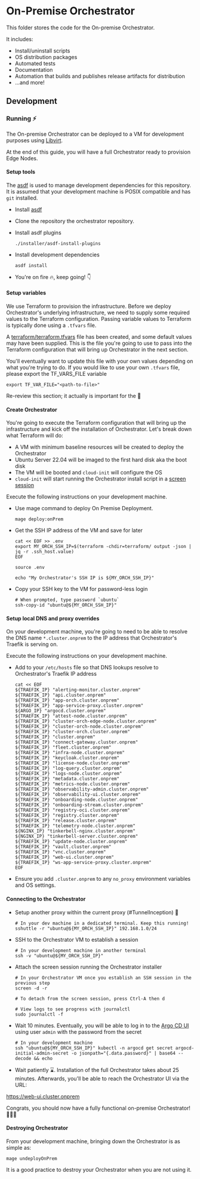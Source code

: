 # On-Premise Orchestrator

This folder stores the code for the On-premise Orchestrator.

It includes:

- Install/uninstall scripts
- OS distribution packages
- Automated tests
- Documentation
- Automation that builds and publishes release artifacts for distribution
- ...and more!

## Development

### Running ⚡

The On-premise Orchestrator can be deployed to a VM for development purposes
using [Libvirt](orchestrator).

At the end of this guide, you will have a full Orchestrator ready to provision
Edge Nodes.

#### Setup tools

The [asdf](https://asdf-vm.com/) is used to manage development dependencies for
this repository.
It is assumed that your development machine is POSIX compatible and has `git`
installed.

- Install [asdf](https://asdf-vm.com/guide/getting-started-legacy.html)

- Clone the repository the orchestrator repository.

- Install asdf plugins

    ```shell
    ./installer/asdf-install-plugins
    ```

- Install development dependencies

    ```shell
    asdf install
    ```

- You're on fire 🔥, keep going! 👇

#### Setup variables

We use Terraform to provision the infrastructure. Before we deploy
Orchestrator's underlying infrastructure, we need
to supply some required values to the Terraform configuration. Passing variable
values to Terraform is typically done
using a `.tfvars` file.

A [terraform/terraform.tfvars](terraform/terraform.tfvars) file has been
created, and some default values may have
been supplied. This is the file you're going to use to pass into the Terraform
configuration that will bring up
Orchestrator in the next section.

You'll eventually want to update this file with your own values depending on
what you're trying to do. If you would
like to use your own `.tfvars` file, please export the TF_VARS_FILE variable

```shell
export TF_VAR_FILE="<path-to-file>"
```

Re-review this section; it actually is important for the 🧠

#### Create Orchestrator

You're going to execute the Terraform configuration that will bring up the
infrastructure and kick off the
installation of Orchestrator. Let's break down what Terraform will do:

- A VM with minimum baseline resources will be created to deploy the
  Orchestrator
- Ubuntu Server 22.04 will be imaged to the first hard disk aka the boot disk
- The VM will be booted and `cloud-init` will configure the OS
- `cloud-init` will start running the Orchestrator install script in
  a [screen session](https://www.gnu.org/software/screen/)

Execute the following instructions on your development machine.

- Use mage command to deploy On Premise Deployment.

    ```shell
   mage deploy:onPrem
    ```

- Get the SSH IP address of the VM and save for later

    ```shell
    cat << EOF >> .env
    export MY_ORCH_SSH_IP=$(terraform -chdir=terraform/ output -json | jq -r .ssh_host.value)
    EOF

    source .env

    echo "My Orchestrator's SSH IP is ${MY_ORCH_SSH_IP}"
    ```

- Copy your SSH key to the VM for password-less login

    ```shell
    # When prompted, type password `ubuntu`
    ssh-copy-id "ubuntu@${MY_ORCH_SSH_IP}"
    ```

#### Setup local DNS and proxy overrides

On your development machine, you're going to need to be able to resolve the DNS
name `*.cluster.onprem` to the IP
address that Orchestrator's Traefik is serving on.

Execute the following instructions on your development machine.

- Add to your `/etc/hosts` file so that DNS lookups resolve to Orchestrator's
   Traefik IP address

    ```shell
    cat << EOF
    ${TRAEFIK_IP} "alerting-monitor.cluster.onprem"
    ${TRAEFIK_IP} "api.cluster.onprem"
    ${TRAEFIK_IP} "app-orch.cluster.onprem"
    ${TRAEFIK_IP} "app-service-proxy.cluster.onprem"
    ${ARGO_IP} "argocd.cluster.onprem"
    ${TRAEFIK_IP} "attest-node.cluster.onprem"
    ${TRAEFIK_IP} "cluster-orch-edge-node.cluster.onprem"
    ${TRAEFIK_IP} "cluster-orch-node.cluster.onprem"
    ${TRAEFIK_IP} "cluster-orch.cluster.onprem"
    ${TRAEFIK_IP} "cluster.onprem"
    ${TRAEFIK_IP} "connect-gateway.cluster.onprem"
    ${TRAEFIK_IP} "fleet.cluster.onprem"
    ${TRAEFIK_IP} "infra-node.cluster.onprem"
    ${TRAEFIK_IP} "keycloak.cluster.onprem"
    ${TRAEFIK_IP} "license-node.cluster.onprem"
    ${TRAEFIK_IP} "log-query.cluster.onprem"
    ${TRAEFIK_IP} "logs-node.cluster.onprem"
    ${TRAEFIK_IP} "metadata.cluster.onprem"
    ${TRAEFIK_IP} "metrics-node.cluster.onprem"
    ${TRAEFIK_IP} "observability-admin.cluster.onprem"
    ${TRAEFIK_IP} "observability-ui.cluster.onprem"
    ${TRAEFIK_IP} "onboarding-node.cluster.onprem"
    ${TRAEFIK_IP} "onboarding-stream.cluster.onprem"
    ${TRAEFIK_IP} "registry-oci.cluster.onprem"
    ${TRAEFIK_IP} "registry.cluster.onprem"
    ${TRAEFIK_IP} "release.cluster.onprem"
    ${TRAEFIK_IP} "telemetry-node.cluster.onprem"
    ${NGINX_IP} "tinkerbell-nginx.cluster.onprem"
    ${NGINX_IP} "tinkerbell-server.cluster.onprem"
    ${TRAEFIK_IP} "update-node.cluster.onprem"
    ${TRAEFIK_IP} "vault.cluster.onprem"
    ${TRAEFIK_IP} "vnc.cluster.onprem"
    ${TRAEFIK_IP} "web-ui.cluster.onprem"
    ${TRAEFIK_IP} "ws-app-service-proxy.cluster.onprem"
    EOF
    ```

- Ensure you add `.cluster.onprem` to any `no_proxy` environment variables and
  OS settings.

#### Connecting to the Orchestrator

- Setup another proxy within the current proxy (#TunnelInception) 🤯

    ```shell
    # In your dev machine in a dedicated terminal. Keep this running!
    sshuttle -r "ubuntu@${MY_ORCH_SSH_IP}" 192.168.1.0/24
    ```

- SSH to the Orchestrator VM to establish a session

    ```shell
    # In your development machine in another terminal
    ssh -v "ubuntu@${MY_ORCH_SSH_IP}"
    ```

- Attach the screen session running the Orchestrator installer

    ```shell
    # In your Orchestrator VM once you establish an SSH session in the previous step
    screen -d -r

    # To detach from the screen session, press Ctrl-A then d

    # View logs to see progress with journalctl
    sudo journalctl -f
    ```

- Wait 10 minutes. Eventually, you will be able to log in to
   the [Argo CD UI](https://argo.cluster.onprem) using user
   `admin` with the password from the secret

    ```shell
    # In your development machine
    ssh "ubuntu@${MY_ORCH_SSH_IP}" kubectl -n argocd get secret argocd-initial-admin-secret -o jsonpath="{.data.password}" | base64 --decode && echo
    ```

- Wait patiently ⌛. Installation of the full Orchestrator takes about 25
   minutes. Afterwards, you'll be able to reach the
   Orchestrator UI via the URL:

<https://web-ui.cluster.onprem>

Congrats, you should now have a fully functional on-premise Orchestrator! 🎉🎉🎉

#### Destroying Orchestrator

From your development machine, bringing down the Orchestrator is as simple as:

```shell
mage undeployOnPrem
```

It is a good practice to destroy your Orchestrator when you are not using it.
